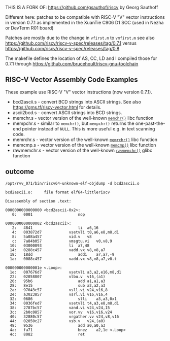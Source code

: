 THIS IS A FORK OF:
https://github.com/gsauthof/riscv
by Georg Sauthoff

Different here:
patches to be compatible with RISC-V "V" vector instructions in version 0.7.1
as implemented in the XuanTie C906 D1 SOC (used in Nezha or DevTerm R01 board)

Patches are mostly due to the change in 
`vfirst.m` to `vmfirst.m`
see also https://github.com/riscv/riscv-v-spec/releases/tag/0.7.1
versus
https://github.com/riscv/riscv-v-spec/releases/tag/0.8

The makefile defines the location of AS, CC, LD and I compiled those for 0.7.1 through
https://github.com/brucehoult/riscv-gnu-toolchain

## RISC-V Vector Assembly Code Examples

These example use RISC-V "V" vector instructions (now version 0.7.1).

- bcd2ascii.s - convert BCD strings into ASCII strings. See also
  https://gms.tf/riscv-vector.html for details.
- ascii2bcd.s - convert ASCII strings into BCD strings.
- memchr.s - vector version of the well-known
  [`memchr()`](https://manpath.be/c8/3/memchr) libc function
- mempchr.s - similar to `memchr()`, but `mempchr()` returns the
  one-past-the-end pointer instead of `NULL`. This is more useful
  e.g.  in text scanning code.
- memrchr.s - vector version of the well-known
  [`memrchr()`](https://manpath.be/c8/3/memrchr) libc function
- memcmp.s - vector version of the well-known
  [`memcmp()`](https://manpath.be/c8/3/memcmp) libc function
- rawmemchr.s - vector version of the well-known
  [`rawmemchr()`](https://manpath.be/c8/3/rawmemchr) glibc function

## outcome
```
/opt/rvv_071/bin/riscv64-unknown-elf-objdump -d bcd2ascii.o

bcd2ascii.o:     file format elf64-littleriscv

Disassembly of section .text:

0000000000000000 <bcd2ascii-0x2>:
   0:	0001                	nop

0000000000000002 <bcd2ascii>:
   2:	4841                	li	a6,16
   4:	003872d7          	vsetvli	t0,a6,e8,m8,d1
   8:	5a08a457          	vid.v	v8
   c:	7a84b057          	vmsgtu.vi	v0,v8,9
  10:	03000893          	li	a7,48
  14:	0288c457          	vadd.vx	v8,v8,a7
  18:	18dd                	addi	a7,a7,-9
  1a:	0088c457          	vadd.vx	v8,v8,a7,v0.t

000000000000001e <.Loop>:
  1e:	007676d7          	vsetvli	a3,a2,e16,m8,d1
  22:	02058807          	vlbu.v	v16,(a1)
  26:	95b6                	add	a1,a1,a3
  28:	8e15                	sub	a2,a2,a3
  2a:	97043c57          	vsll.vi	v24,v16,8
  2e:	a3023857          	vsrl.vi	v16,v16,4
  32:	0686                	slli	a3,a3,0x1
  34:	0036fed7          	vsetvli	t4,a3,e8,m8,d1
  38:	2787bc57          	vand.vi	v24,v24,15
  3c:	2b0c0857          	vor.vv	v16,v16,v24
  40:	32880c57          	vrgather.vv	v24,v8,v16
  44:	02050c27          	vsb.v	v24,(a0)
  48:	9536                	add	a0,a0,a3
  4a:	fa71                	bnez	a2,1e <.Loop>
  4c:	8082                	ret

```
